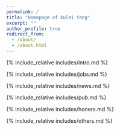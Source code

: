 ```yaml
---
permalink: /
title: "Homepage of Xulei Yang"
excerpt: ""
author_profile: true
redirect_from: 
  - /about/
  - /about.html
---
```


<span class='anchor' id='about-me'></span>
{% include_relative includes/intro.md %}

{% include_relative includes/jobs.md %}

{% include_relative includes/news.md %}

{% include_relative includes/pub.md %}

{% include_relative includes/honers.md %}

{% include_relative includes/others.md %}
